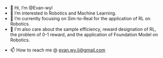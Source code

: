 - 👋 Hi, I’m @Evan-wyl
- 👀 I’m interested in Robotics and Machine Learning.
- 🌱 I’m currently focusing on Sim-to-Real for the application of RL on Robotics.
- :maple_leaf: I'm also care about the sample efficiency, reward designation of RL, the problem of 0-1 reward, and the application of Foundation Model on Robotics.
<!-- - 💞️ I’m looking to collaborate on ... -->
- 📫 How to reach me @ evan.wy.li@gmail.com

<!---
Evan-wyl/Evan-wyl is a ✨ special ✨ repository because its `README.md` (this file) appears on your GitHub profile.
You can click the Preview link to take a look at your changes.
--->
